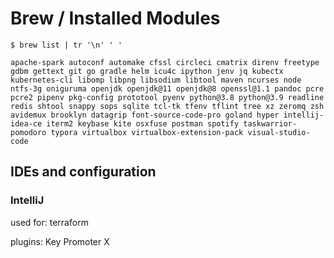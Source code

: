 # Brew / Installed Modules

```
$ brew list | tr '\n' ' '

apache-spark autoconf automake cfssl circleci cmatrix direnv freetype gdbm gettext git go gradle helm icu4c ipython jenv jq kubectx kubernetes-cli libomp libpng libsodium libtool maven ncurses node ntfs-3g oniguruma openjdk openjdk@11 openjdk@8 openssl@1.1 pandoc pcre pcre2 pipenv pkg-config prototool pyenv python@3.8 python@3.9 readline redis shtool snappy sops sqlite tcl-tk tfenv tflint tree xz zeromq zsh avidemux brooklyn datagrip font-source-code-pro goland hyper intellij-idea-ce iterm2 keybase kite osxfuse postman spotify taskwarrior-pomodoro typora virtualbox virtualbox-extension-pack visual-studio-code
```

## IDEs and configuration

### IntelliJ
used for: terraform

plugins:
Key Promoter X

